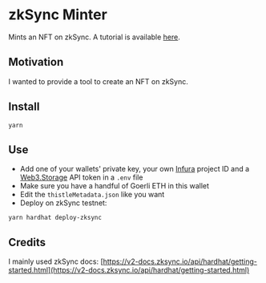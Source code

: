 # zkSync Minter

Mints an NFT on zkSync. A tutorial is available [here](https://dev.to/julienbrg/mint-an-nft-on-zksync-20-4bi0).

## Motivation

I wanted to provide a tool to create an NFT on zkSync.

## Install

```
yarn
```

## Use

- Add one of your wallets' private key, your own [Infura](https://infura.io/) project ID and a [Web3.Storage](https://web3.storage/tokens/) API token in a `.env` file
- Make sure you have a handful of Goerli ETH in this wallet
- Edit the `thistleMetadata.json` like you want
- Deploy on zkSync testnet:

```
yarn hardhat deploy-zksync
```

## Credits

I mainly used zkSync docs: [https://v2-docs.zksync.io/api/hardhat/getting-started.html](https://v2-docs.zksync.io/api/hardhat/getting-started.html)
